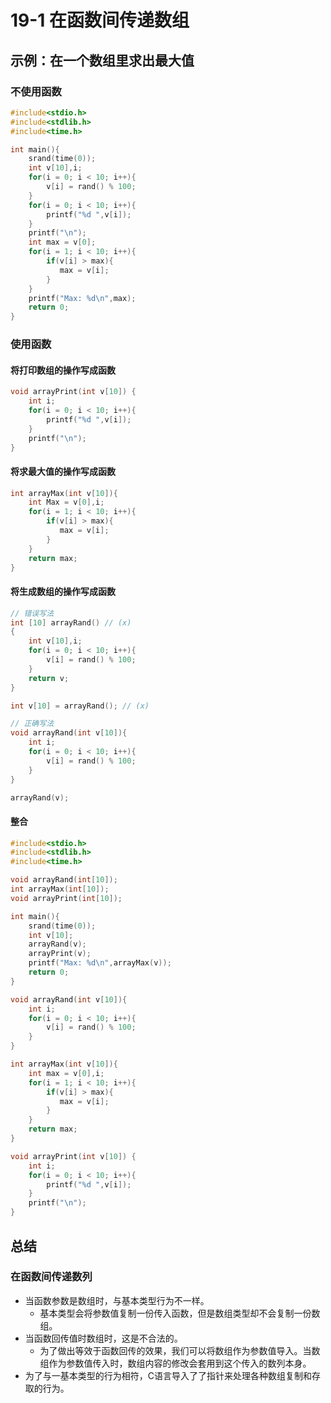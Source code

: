 # 19-1 在函数间传递数组

## 示例：在一个数组里求出最大值

### 不使用函数

```c
#include<stdio.h>
#include<stdlib.h>
#include<time.h>

int main(){
	srand(time(0));
	int v[10],i;
	for(i = 0; i < 10; i++){
		v[i] = rand() % 100;
	}
	for(i = 0; i < 10; i++){
		printf("%d ",v[i]);
	}
	printf("\n");
	int max = v[0];
	for(i = 1; i < 10; i++){
		if(v[i] > max){
		   max = v[i];
		}
	}
	printf("Max: %d\n",max);
	return 0;
}
```

### 使用函数

#### 将打印数组的操作写成函数

```c
void arrayPrint(int v[10]) {
	int i;
	for(i = 0; i < 10; i++){
		printf("%d ",v[i]);
	}
	printf("\n");
}
```





#### 将求最大值的操作写成函数

```c
int arrayMax(int v[10]){
	int Max = v[0],i;
	for(i = 1; i < 10; i++){
		if(v[i] > max){
		   max = v[i];
		}
	}
	return max;
}
```



#### 将生成数组的操作写成函数

```c
// 错误写法
int [10] arrayRand() // (x)
{ 
	int v[10],i;
	for(i = 0; i < 10; i++){
		v[i] = rand() % 100;
	}
	return v;
}

int v[10] = arrayRand(); // (x)
```



```c
// 正确写法
void arrayRand(int v[10]){
	int i;
	for(i = 0; i < 10; i++){
		v[i] = rand() % 100;
	}
}

arrayRand(v);
```



#### 整合

```c
#include<stdio.h>
#include<stdlib.h>
#include<time.h>

void arrayRand(int[10]);
int arrayMax(int[10]);
void arrayPrint(int[10]);

int main(){
	srand(time(0));
	int v[10];
	arrayRand(v);
	arrayPrint(v);
	printf("Max: %d\n",arrayMax(v));
	return 0;
}

void arrayRand(int v[10]){
	int i;
	for(i = 0; i < 10; i++){
		v[i] = rand() % 100;
	}
}

int arrayMax(int v[10]){
	int max = v[0],i;
	for(i = 1; i < 10; i++){
		if(v[i] > max){
		   max = v[i];
		}
	}
	return max;
}

void arrayPrint(int v[10]) {
	int i;
	for(i = 0; i < 10; i++){
		printf("%d ",v[i]);
	}
	printf("\n");
}
```



## 总结

### 在函数间传递数列

- 当函数参数是数组时，与基本类型行为不一样。
  - 基本类型会将参数值复制一份传入函数，但是数组类型却不会复制一份数组。
- 当函数回传值时数组时，这是不合法的。
  - 为了做出等效于函数回传的效果，我们可以将数组作为参数值导入。当数组作为参数值传入时，数组内容的修改会套用到这个传入的数列本身。
- 为了与一基本类型的行为相符，C语言导入了了指针来处理各种数组复制和存取的行为。